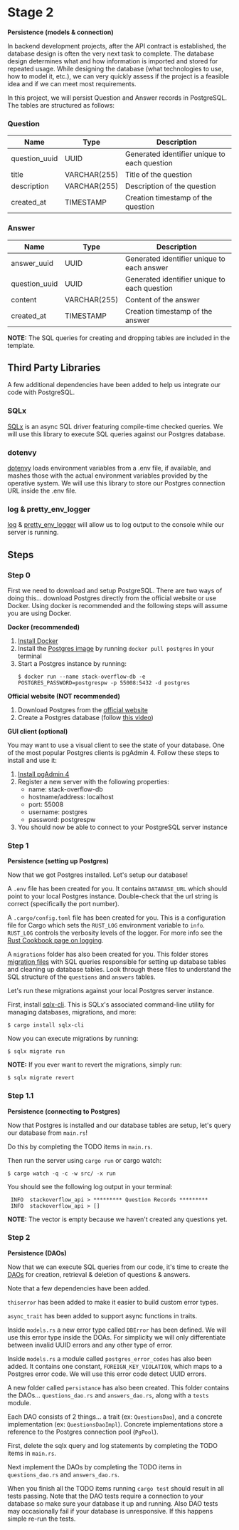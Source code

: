 # Stage 2

__Persistence (models & connection)__

In backend development projects, after the API contract is established, the database design is often the very next task to complete. The database design determines what and how information is imported and stored for repeated usage. While designing the database (what technologies to use, how to model it, etc.), we can very quickly assess if the project is a feasible idea and if we can meet most requirements.

In this project, we will persist Question and Answer records in PostgreSQL. The tables are structured as follows:

### Question

| Name          | Type         | Description                                  |
|---------------|--------------|----------------------------------------------|
| question_uuid | UUID         | Generated identifier unique to each question |
| title         | VARCHAR(255) | Title of the question                        |
| description   | VARCHAR(255) | Description of the question                  |
| created_at    | TIMESTAMP    | Creation timestamp of the question           |

### Answer

| Name          | Type         | Description                                  |
|---------------|--------------|----------------------------------------------|
| answer_uuid   | UUID         | Generated identifier unique to each answer   |
| question_uuid | UUID         | Generated identifier unique to each question |
| content       | VARCHAR(255) | Content of the answer                        |
| created_at    | TIMESTAMP    | Creation timestamp of the answer             |

__NOTE:__ The SQL queries for creating and dropping tables are included in the template.

## Third Party Libraries

A few additional dependencies have been added to help us integrate our code with PostgreSQL.

### SQLx

[SQLx](https://github.com/launchbadge/sqlx) is an async SQL driver featuring compile-time checked queries. We will use this library to execute SQL queries against our Postgres database.

### dotenvy

[dotenvy](https://crates.io/crates/dotenvy) loads environment variables from a .env file, if available, and mashes those with the actual environment variables provided by the operative system. We will use this library to store our Postgres connection URL inside the .env file.

### log & pretty_env_logger

[log](https://crates.io/crates/log) & [pretty_env_logger](https://crates.io/crates/pretty_env_logger) will allow us to log output to the console while our server is running.

## Steps

### Step 0

First we need to download and setup PostgreSQL. There are two ways of doing this... download Postgres directly from the official website or use Docker. Using docker is recommended and the following steps will assume you are using Docker.

__Docker (recommended)__

1. [Install Docker](https://www.docker.com/)
2. Install the [Postgres image](https://hub.docker.com/_/postgres) by running `docker pull postgres` in your terminal
3. Start a Postgres instance by running:
    ```shell
    $ docker run --name stack-overflow-db -e POSTGRES_PASSWORD=postgrespw -p 55008:5432 -d postgres
    ```

__Official website (NOT recommended)__

1. Download Postgres from the [official website](https://www.postgresql.org/download/)
2. Create a Postgres database (follow [this video](https://www.youtube.com/watch?v=fZQI7nBu32M))

__GUI client (optional)__

You may want to use a visual client to see the state of your database. One of the most popular Postgres clients is pgAdmin 4. Follow these steps to install and use it:

1. [Install pgAdmin 4](https://www.pgadmin.org/download/)
2. Register a new server with the following properties:
   - name: stack-overflow-db
   - hostname/address: localhost
   - port: 55008
   - username: postgres
   - password: postgrespw
3. You should now be able to connect to your PostgreSQL server instance

### Step 1

__Persistence (setting up Postgres)__

Now that we got Postgres installed. Let's setup our database!

A `.env` file has been created for you. It contains `DATABASE_URL` which should point to your local Postgres instance. Double-check that the url string is correct (specifically the port number).

A `.cargo/config.toml` file has been created for you. This is a configuration file for Cargo which sets the `RUST_LOG` environment variable to `info`. `RUST_LOG` controls the verbosity levels of the logger. For more info see the [Rust Cookbook page on logging](https://rust-lang-nursery.github.io/rust-cookbook/development_tools/debugging/config_log.html).

A `migrations` folder has also been created for you. This folder stores [migration files](https://www.prisma.io/dataguide/types/relational/what-are-database-migrations) with SQL queries responsible for setting up database tables and cleaning up database tables. Look through these files to understand the SQL structure of the `questions` and `answers` tables.

Let's run these migrations against your local Postgres server instance.

First, install [sqlx-cli](https://github.com/launchbadge/sqlx/tree/main/sqlx-cli). This is SQLx's associated command-line utility for managing databases, migrations, and more:
```shell
$ cargo install sqlx-cli
```

Now you can execute migrations by running:
```shell
$ sqlx migrate run
```

__NOTE:__ If you ever want to revert the migrations, simply run:
```shell
$ sqlx migrate revert
```

### Step 1.1

__Persistence (connecting to Postgres)__

Now that Postgres is installed and our database tables are setup, let's query our database from `main.rs`!

Do this by completing the TODO items in `main.rs`.

Then run the server using `cargo run` or cargo watch:
```shell
$ cargo watch -q -c -w src/ -x run
```

You should see the following log output in your terminal:
```shell
 INFO  stackoverflow_api > ********* Question Records *********
 INFO  stackoverflow_api > []
```

__NOTE:__ The vector is empty because we haven't created any questions yet.

### Step 2

__Persistence (DAOs)__

Now that we can execute SQL queries from our code, it's time to create the [DAOs](https://en.wikipedia.org/wiki/Data_access_object) for creation, retrieval & deletion of questions & answers.

Note that a few dependencies have been added.

`thiserror` has been added to make it easier to build custom error types.

`async_trait` has been added to support async functions in traits.

Inside `models.rs` a new error type called `DBError` has been defined. We will use this error type inside the DOAs. For simplicity we will only differentiate between invalid UUID errors and any other type of error.

Inside `models.rs` a module called `postgres_error_codes` has also been added. It contains one constant, `FOREIGN_KEY_VIOLATION`, which maps to a Postgres error code. We will use this error code detect UUID errors.  

A new folder called `persistance` has also been created. This folder contains the DAOs... `questions_dao.rs` and `answers_dao.rs`, along with a `tests` module.

Each DAO consists of 2 things... a trait (ex: `QuestionsDao`), and a concrete implementation (ex: `QuestionsDaoImpl`). Concrete implementations store a reference to the Postgres connection pool (`PgPool`).

First, delete the sqlx query and log statements by completing the TODO items in `main.rs`.

Next implement the DAOs by completing the TODO items in `questions_dao.rs` and `answers_dao.rs`.

When you finish all the TODO items running `cargo test` should result in all tests passing. Note that the DAO tests require a connection to your database so make sure your database it up and running. Also DAO tests may occasionally fail if your database is unresponsive. If this happens simple re-run the tests.